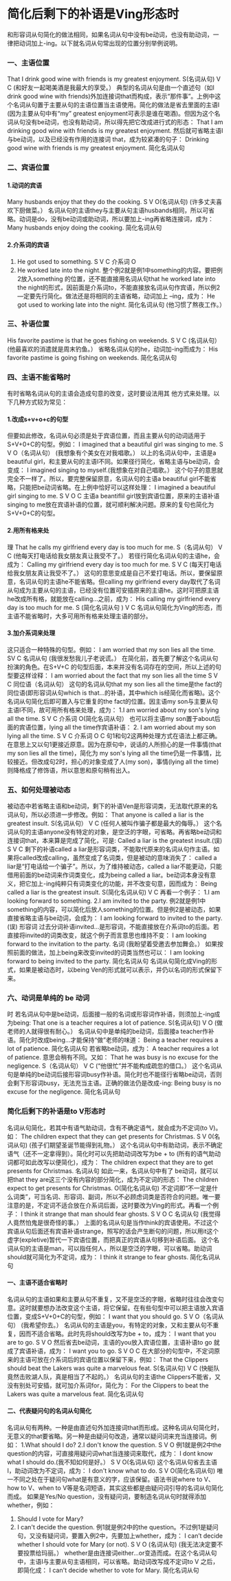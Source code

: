 # 简化后剩下的补语是Ving形态时

和形容词从句简化的做法相同，如果名词从句中没有be动词，也没有助动词，一律把动词加上-ing。以下就名词从句常出现的位置分别举例说明。

### 一、主语位置


That I drink good wine with friends is my greatest enjoyment.
S(名词从句) V C
(和好友一起喝美酒是我最大的享受。）
典型的名词从句是由一个直述句（如I drink good wine with friends)外加连接词that而构成，表示“那件事”。上例中这个名词从句置于主要从句的主语位置当主语使用。简化的做法是省去里面的主语I (因为主要从句中有“my” greatest enjoyment可表示是谁在喝酒)。但因为这个名词从句没有be动词，也没有助动词，所以得先把它改成进行式的形态：
That I am drinking good wine with friends is my greatest enjoyment.
然后就可省略主语I与be动词，以及已经没有作用的连接词 that，成为较紧凑的句子：
Drinking good wine with friends is my greatest enjoyment.
简化名词从句

### 二、宾语位置



#### 1.动词的宾语


Many husbands enjoy that they do the cooking.
S V O(名词从句)
(许多丈夫喜欢下厨做菜。）
名词从句的主语they与主要从句主语husbands相同，所以可省略。动词是do，没有be动词或助动词，所以要加上-ing再省略连接词，成为：
Many husbands enjoy doing the cooking.
简化名词从句

#### 2.介系词的宾语


1. He got used to something.
S V C 介系词 O
2. He worked late into the night.
整个例2就是例1中something的内容。要把例2放入something 的位置，还不能直接用名词从句that he worked late into the night的形式，因前面是介系词to，不能直接放名词从句作宾语，所以例2—定要先行简化。做法还是将相同的主语省略，动词加上 –ing，成为：
He got used to working late into the night.
简化名词从句
(他习惯了熬夜工作。）

### 三、补语位置


His favorite pastime is that he goes fishing on weekends.
S V C (名词从句）
(他最喜欢的消遣就是周末钓鱼。）
省略名词从句的he，动词加-ing而成为：
His favorite pastime is going fishing on weekends.
简化名词从句

### 四、主语不能省略时


有时省略名词从句的主语会造成句意的改变，这时要设法用其 他方式来处理。以下几种方式较为常见：

#### 1.改成s+v+o+c的句型


但要如此修改，名词从句必须是处于宾语位置，而且主要从句的动词适用于S+V+0+C的句型。例如：
I imagined that a beautiful girl was singing to me.
S V O（名词从句）
(我想象有个美女在对我唱歌。）
以上的名词从句中，主语是a beautiful girl，和主要从句的主语I不同。如果径行简化，省略主语与be动词，会变成：
I imagined singing to myself.(我想象在对自己唱歌。）
这个句子的意思就完全不一样了。所以，要完整保留原意，名词从句的主语a beautiful girl不能省略，只能把be动词省略。在上例中恰好可以这样处理：
I imagined a beautiful girl singing to me.
S V O C
主语a beantiflil girl放到宾语位置，原来的主语补语singing to me放在宾语补语的位置，就可顺利解决问题。原来的复句也简化为S+V+0+C的句型。

#### 2.用所有格来处

理
That he calls my girlfriend every day is too much for me.
S（名词从句） V C
(他每天打电话给我女朋友真让我受不了。）
若径行简化名词从句的主语he，会成为：
Calling my girlfriend every day is too much for me.
S V C
(每天打电话给我女朋友真让我受不了。）
这句的意思变成是自己不爱打电话。所以，要保留原意，名词从句的主语he不能省略。但calling my girlfriend every day取代了名词从句成为主要从句的主语，已经没有位置可安插原来的主语he。这时可把原主语he改成所有格，就能放在calling…之前，成为：
His calling my girlfriend every day is too much for me.
S (简化名词从句 ) V C
名词从句简化为Ving的形态，而主语不能省略时，大多可用所有格来处理主语的部分。

#### 3.加介系词来处理


这只适合一种特殊的句型。例如：
I am worried that my son lies all the time.
SV C 名词从句
(我很发愁我儿子老说谎。）
在简化前，首先要了解这个名词从句扮演的角色。在S+V+C 的句型后面，本来并没有名词存在的空间，所以上述的句型要这样诠释：
I am worried about the fact that my son lies all the time
S V C 同位语（名词从句）
这句的名词从句that my son lies all the time是the fact的同位语(即形容词从句which is that...的补语，其中which is经简化而省略)。这个名词从句简化后即可置入与它重复的the fact的位置。因主语my son与主要从句主语I不同，故可用所有格来处理，成为：
1.I am worried about my son's lying all the time.
S V C 介系词 O(简化名词从句）
也可以将主语my son置于about后面的宾语位置，lying all the time作宾语补语：
2. I am worried about my son lying all the time.
S V C 介系词 O C
句1和句2这两种处理方式在语法上都正确。在意思上又以句1更接近原意。因为在原句中，说话的人所担心的是一件事情(that my son lies all the time)，简化为 my son's lying all the time仍是一件事情，比较接近。但改成句2时，担心的对象变成了人(my son)，事情(lying all the time)则降格成了修饰语，所以意思和原句稍有出入。

### 五、如何处理被动态


被动态中若省略主语和be动词，剩下的补语Ven是形容词类，无法取代原来的名词从句，所以必须进一步修改。例如：
That anyone is called a liar is the greatest insult.
S(名词从句） V C
(任何人被叫作骗子都是最大的侮辱。）
这个名词从句的主语anyone没有特定的对象，是空泛的字眼，可省略。再省略be动词和连接词that，本来算是完成了简化，可是:
Called a liar is the greatest insult.(误)
S V C
剩下的补语called a liar是形容词类，不能取代原来的名词从句作主语。如果将called改成calling，虽然变成了名词类，但是被动的意味消失了： called a liar是“打电话给一个骗子”。所以，为了维持被动态，called a liar不能更动，只能借用前面的be动词来作词类变化，成为being called a liar。be动词本身没有意义，把它加上-ing纯粹只有词类变化的功能，并不改变句意，因而成为：
Being called a liar is the greatest insult.
S(简化名词从句) V C
再看一个例子：
1.I am looking forward to something.
2.I am invited to the party.
例2就是例1中something的内容，可以简化后放人something的位置。但是例2是被动态，如果直接省略主语与be动词，会成为：
I am looking forward to invited to the party.(误)
形容词
过去分词补语invited...是形容词，不能直接放在介系词to的后面。若直接将invited的词类改变，就这个例子而言意思也维持不变：
I am looking forward to the invitation to the party.
名词
(我盼望着受邀去参加舞会。）
如果按照前面的做法，加上being来改变invited的词类当然也可以：
I am looking forward to being invited to the party.
简化名词从句
名词从句简化成Ving的形式，如果是被动态时，以being Ven的形式就可以表示，并仍以名词的形式保留下来。

### 六、动词是单纯的 be 动词

时
若名词从句中是be动词，后面接一般的名词或形容词作补语，则须加上-ing成为being:
That one is a teacher requires a lot of patience.
S(名词从句) V O
(做老师的人就得很有耐心。）
名词从句中是单纯的be动词，后面接a teacher作补语。简化时改成being...才能保持“做”老师的味道：
Being a teacher requires a lot of patience.
简化名词从句
若省略be动词，成为：
A teacher requires a lot of patience.
意思会稍有不同。又如：
That he was busy is no excuse for the negligence.
S（名词从句） V C
(“他很忙”并不能构成疏忽的借口。）
这个名词从句是单纯的be动词后接形容词busy作补语。简化时也不能径行省略be动词，否则会剩下形容词busy，无法充当主语。正确的做法仍是改成-ing:
Being busy is no excuse for the negligence.
简化名词从句

### 简化后剩下的补语是to V形态时


名词从句简化，若其中有语气助动词，含有不确定语气，就会成为不定词(to V)。如：
The children expect that they can get presents for Christmas.
S V 0(名词从句)
(孩子们期望圣诞节能得到礼物。）
这个名词从句中有助动词，表示不确定语气（还不一定拿得到）。简化时可以先把助动词改写为be + to (所有的语气助动词都可如此改写以便简化)，成为：
The children expect that they are to get presents for Christmas.
名词从句
如此一来，名词从句中有了 be动词，就可以把that they are这三个没有内容的部分简化，成为不定词的形态：
The children expect to get presents for Christmas.
O(简化名词从句)
不定词即“不一定是什么词类”，可当名词、形容词、副词，所以不必顾虑词类是否符合的问题。唯一要注意的是，不定词不适合放在介系词后面，这时要改为Ving的形式。再看一个例子：
I think it strange that man should fear ghosts.
S V O C 名词从句
(我觉得人竟然怕鬼是很奇怪的事。）
上面的名词从句是当作think的宾语使用。不过这个宾语从句后面还有宾语补语strange，照写的话会产生断句的问题，所以用it这个虚字(expletive)暂代一下宾语位置，而把真正的宾语从句移到补语后面。
这个名词从句的主语是man，可以指任何人，所以是空泛的字眼，可以省略。助动词should就可简化为不定词，成为：
I think it strange to fear ghosts.
简化名词从句

#### 一、主语不适合省略时


名词从句的主语如果和主要从句不重复，又不是空泛的字眼，省略时往往会改变句意。这时就要想办法改变这个主语，将它保留。在有些句型中可以把主语放入宾语位置，变成S+V+0+C的句型，例如：
I want that you should go.
S V O（名词从句）
(我希望你去。）
名词从句的主语是you，有特定的对象，又和主要从句不重复，因而不适合省略。此时先将should改写为be + to，成为：
I want that you are to go.
S V O
然后省去be动词，主语的you放入宾语位置，主语补语to go 就成了宾语补语，成为：
I want you to go.
S V O C
在大部分的句型中，不定词原来的主语可放在介系词后的宾语位置以保留下来，例如：
That the Clippers should beat the Lakers was quite a marvelous feat.
S(名词从句) V C
(快艇队竟然击败湖人队，真是相当了不起的。）
名词从句的主语the Clippers不能省，又没有别处可安插，就可加介系词for，简化为：
For the Clippers to beat the Lakers was quite a marvelous feat.
简化名词从句

#### 二、代表疑问句的名词从句简化


名词从句有两种。一种是由直述句外加连接词that而形成。这种名词从句简化时，无意义的that要省略。另一种是由疑问句改造，通常以疑问词来充当连接词。例如：
1.What should I do?
2.I don't know the question.
S V O
例1就是例2中the question的内容，可直接用疑问词what当连接词来取代，成为：
I dont know what I should do.(我不知如何是好。）
S V O(名词从句)
这个名词从句省去主语I，助动词改为不定词，成为：
I don't know what to do.
S V O(简化名词从句)
唯一不同之处在于疑问句what是有意义的字，应该保留。语法书说where to V、how to V、when to V等是名词短语，其实这些都是由疑问词引导的名词从句简化而成。
如果是Yes/No question，没有疑问词，要制造名词从句时就得添加whether，例如：
1. Should I vote for Mary?
2. I can't decide the question.
例1就是例2中的the question。不过例1是疑问句，又没有疑问词，要置入例2中，先要加上whether，成为：
I can’t decide whether I should vote for Mary (or not).
S V O (名词从句)
(我无法决定要不要投票给玛丽。）
whether是由连接词either...or变造而成。在这个名词从句中，主语I与主要从句主语相同，可以省略。助动词改写成不定词to V 之后，即简化成：
I can't decide whether to vote for Mary.
简化名词从句
